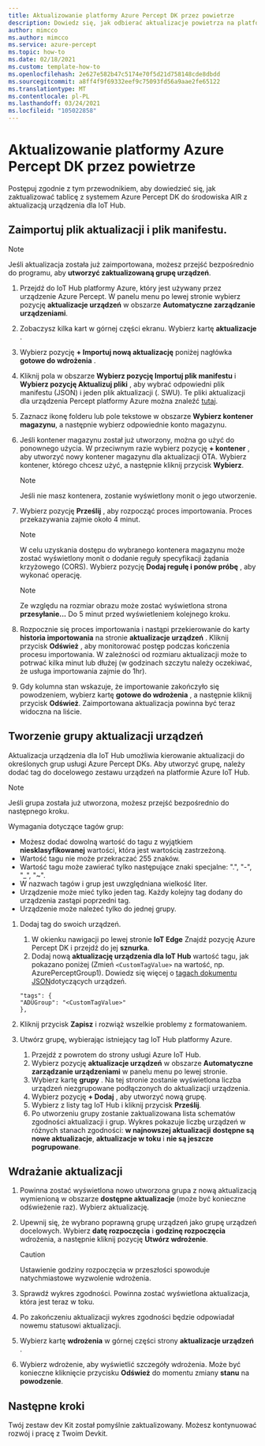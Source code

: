 ```yaml
---
title: Aktualizowanie platformy Azure Percept DK przez powietrze
description: Dowiedz się, jak odbierać aktualizacje powietrza na platformie Azure Percept DK
author: mimcco
ms.author: mimcco
ms.service: azure-percept
ms.topic: how-to
ms.date: 02/18/2021
ms.custom: template-how-to
ms.openlocfilehash: 2e627e582b47c5174e70f5d21d758148cde8dbdd
ms.sourcegitcommit: a8ff4f9f69332eef9c75093fd56a9aae2fe65122
ms.translationtype: MT
ms.contentlocale: pl-PL
ms.lasthandoff: 03/24/2021
ms.locfileid: "105022858"
---
```

# <a name="update-your-azure-percept-dk-over-the-air"></a>Aktualizowanie platformy Azure Percept DK przez powietrze

Postępuj zgodnie z tym przewodnikiem, aby dowiedzieć się, jak zaktualizować tablicę z systemem Azure Percept DK do środowiska AIR z aktualizacją urządzenia dla IoT Hub.

## <a name="import-your-update-file-and-manifest-file"></a>Zaimportuj plik aktualizacji i plik manifestu.

> [!NOTE]
> Jeśli aktualizacja została już zaimportowana, możesz przejść bezpośrednio do programu, aby **utworzyć zaktualizowaną grupę urządzeń**.

1. Przejdź do IoT Hub platformy Azure, który jest używany przez urządzenie Azure Percept. W panelu menu po lewej stronie wybierz pozycję **aktualizacje urządzeń** w obszarze **Automatyczne zarządzanie urządzeniami**.
 
1. Zobaczysz kilka kart w górnej części ekranu. Wybierz kartę **aktualizacje** .
 
1. Wybierz pozycję **+ Importuj nową aktualizację** poniżej nagłówka **gotowe do wdrożenia** .
 
1. Kliknij pola w obszarze **Wybierz pozycję Importuj plik manifestu** i **Wybierz pozycję Aktualizuj pliki** , aby wybrać odpowiedni plik manifestu (JSON) i jeden plik aktualizacji (. SWU). Te pliki aktualizacji dla urządzenia Percept platformy Azure można znaleźć [tutaj](https://go.microsoft.com/fwlink/?linkid=2155625).
 
1. Zaznacz ikonę folderu lub pole tekstowe w obszarze **Wybierz kontener magazynu**, a następnie wybierz odpowiednie konto magazynu.
 
1. Jeśli kontener magazynu został już utworzony, można go użyć do ponownego użycia. W przeciwnym razie wybierz pozycję **+ kontener** , aby utworzyć nowy kontener magazynu dla aktualizacji OTA. Wybierz kontener, którego chcesz użyć, a następnie kliknij przycisk **Wybierz**.
 
    >[!Note]
    >Jeśli nie masz kontenera, zostanie wyświetlony monit o jego utworzenie.
 
1. Wybierz pozycję **Prześlij** , aby rozpocząć proces importowania. Proces przekazywania zajmie około 4 minut.
 
    >[!Note]
    >W celu uzyskania dostępu do wybranego kontenera magazynu może zostać wyświetlony monit o dodanie reguły specyfikacji żądania krzyżowego (CORS). Wybierz pozycję **Dodaj regułę i ponów próbę** , aby wykonać operację.
 
    >[!Note]
    >Ze względu na rozmiar obrazu może zostać wyświetlona strona **przesyłanie...** Do 5 minut przed wyświetleniem kolejnego kroku.
    
1. Rozpocznie się proces importowania i nastąpi przekierowanie do karty **historia importowania** na stronie **aktualizacje urządzeń** . Kliknij przycisk **Odśwież** , aby monitorować postęp podczas kończenia procesu importowania. W zależności od rozmiaru aktualizacji może to potrwać kilka minut lub dłużej (w godzinach szczytu należy oczekiwać, że usługa importowania zajmie do 1hr).

1. Gdy kolumna stan wskazuje, że importowanie zakończyło się powodzeniem, wybierz kartę **gotowe do wdrożenia** , a następnie kliknij przycisk **Odśwież**. Zaimportowana aktualizacja powinna być teraz widoczna na liście.
 
## <a name="create-a-device-update-group"></a>Tworzenie grupy aktualizacji urządzeń
Aktualizacja urządzenia dla IoT Hub umożliwia kierowanie aktualizacji do określonych grup usługi Azure Percept DKs. Aby utworzyć grupę, należy dodać tag do docelowego zestawu urządzeń na platformie Azure IoT Hub.

> [!NOTE]
> Jeśli grupa została już utworzona, możesz przejść bezpośrednio do następnego kroku.

Wymagania dotyczące tagów grup:
- Możesz dodać dowolną wartość do tagu z wyjątkiem **niesklasyfikowanej** wartości, która jest wartością zastrzeżoną.
- Wartość tagu nie może przekraczać 255 znaków.
- Wartość tagu może zawierać tylko następujące znaki specjalne: ".", "-", "_", "~".
- W nazwach tagów i grup jest uwzględniana wielkość liter.
- Urządzenie może mieć tylko jeden tag. Każdy kolejny tag dodany do urządzenia zastąpi poprzedni tag.
- Urządzenie może należeć tylko do jednej grupy.

1. Dodaj tag do swoich urządzeń.
    1. W okienku nawigacji po lewej stronie **IoT Edge** Znajdź pozycję Azure Percept DK i przejdź do jej **sznurka**.
    1. Dodaj nową **aktualizację urządzenia dla IoT Hub** wartość tagu, jak pokazano poniżej (Zmień ```<CustomTagValue>``` na wartość, np. AzurePerceptGroup1). Dowiedz się więcej o [tagach dokumentu JSON](../iot-hub/iot-hub-devguide-device-twins.md#device-twins)dotyczących urządzeń.

    ```
    "tags": {
    "ADUGroup": "<CustomTagValue>"
    },
    ```

 
1. Kliknij przycisk **Zapisz** i rozwiąż wszelkie problemy z formatowaniem.
 
1. Utwórz grupę, wybierając istniejący tag IoT Hub platformy Azure.
    1. Przejdź z powrotem do strony usługi Azure IoT Hub.
    1. Wybierz pozycję **aktualizacje urządzeń** w obszarze **Automatyczne zarządzanie urządzeniami** w panelu menu po lewej stronie.
    1. Wybierz kartę **grupy** . Na tej stronie zostanie wyświetlona liczba urządzeń niezgrupowane podłączonych do aktualizacji urządzenia.
    1. Wybierz pozycję **+ Dodaj** , aby utworzyć nową grupę.
    1. Wybierz z listy tag IoT Hub i kliknij przycisk **Prześlij**.
    1. Po utworzeniu grupy zostanie zaktualizowana lista schematów zgodności aktualizacji i grup. Wykres pokazuje liczbę urządzeń w różnych stanach zgodności: **w najnowszej aktualizacji** **dostępne są nowe aktualizacje**, **aktualizacje w toku** i **nie są jeszcze pogrupowane**.
 

## <a name="deploy-an-update"></a>Wdrażanie aktualizacji
1. Powinna zostać wyświetlona nowo utworzona grupa z nową aktualizacją wymienioną w obszarze **dostępne aktualizacje** (może być konieczne odświeżenie raz). Wybierz aktualizację.
 
1. Upewnij się, że wybrano poprawną grupę urządzeń jako grupę urządzeń docelowych. Wybierz **datę rozpoczęcia** i **godzinę rozpoczęcia** wdrożenia, a następnie kliknij pozycję **Utwórz wdrożenie**. 

    >[!CAUTION]
    >Ustawienie godziny rozpoczęcia w przeszłości spowoduje natychmiastowe wyzwolenie wdrożenia.
 
1. Sprawdź wykres zgodności. Powinna zostać wyświetlona aktualizacja, która jest teraz w toku.
 
1. Po zakończeniu aktualizacji wykres zgodności będzie odpowiadał nowemu statusowi aktualizacji.
 
1. Wybierz kartę **wdrożenia** w górnej części strony **aktualizacje urządzeń** .
 
1. Wybierz wdrożenie, aby wyświetlić szczegóły wdrożenia. Może być konieczne kliknięcie przycisku **Odśwież** do momentu zmiany **stanu** na **powodzenie**.

## <a name="next-steps"></a>Następne kroki

Twój zestaw dev Kit został pomyślnie zaktualizowany. Możesz kontynuować rozwój i pracę z Twoim Devkit.